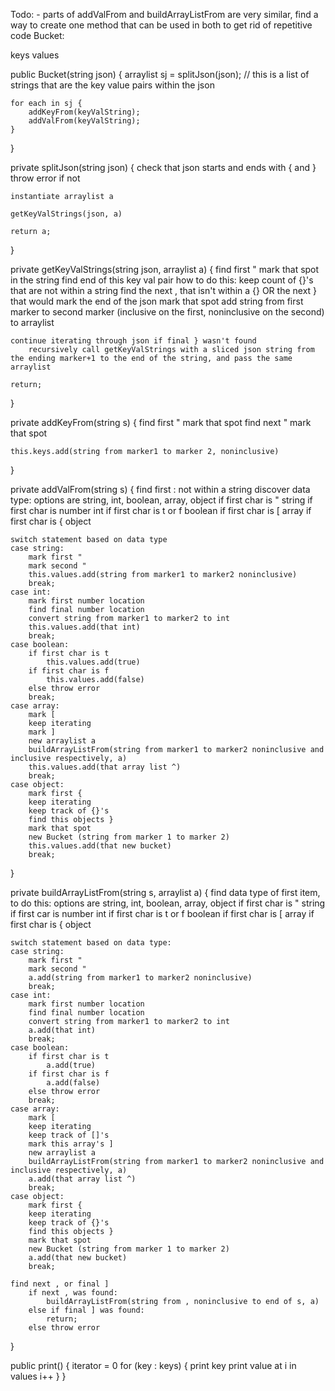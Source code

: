 Todo:
    - parts of addValFrom and buildArrayListFrom are very similar, find a way to create one method that can be used in both to get rid of repetitive code
Bucket:

keys
values

public Bucket(string json) {
    arraylist sj = splitJson(json); // this is a list of strings that are the key value pairs within the json

    for each in sj {
        addKeyFrom(keyValString);
        addValFrom(keyValString);
    }
}

private splitJson(string json) {
    check that json starts and ends with { and }
        throw error if not

    instantiate arraylist a

    getKeyValStrings(json, a)
    
    return a;
}

private getKeyValStrings(string json, arraylist a) {
    find first "
        mark that spot in the string
    find end of this key val pair
        how to do this:
        keep count of {}'s that are not within a string
        find the next , that isn't within a {} OR the next } that would mark the end of the json
        mark that spot
    add string from first marker to second marker (inclusive on the first, noninclusive on the second) to arraylist

    continue iterating through json if final } wasn't found
        recursively call getKeyValStrings with a sliced json string from the ending marker+1 to the end of the string, and pass the same arraylist
    
    return;
}

private addKeyFrom(string s) {
    find first "
        mark that spot
    find next "
        mark that spot
    
    this.keys.add(string from marker1 to marker 2, noninclusive)
}

private addValFrom(string s) {
    find first : not within a string
    discover data type:
        options are string, int, boolean, array, object
        if first char is "
            string
        if first char is number
            int
        if first char is t or f
            boolean
        if first char is [
            array
        if first char is {
            object

    switch statement based on data type
    case string:
        mark first "
        mark second "
        this.values.add(string from marker1 to marker2 noninclusive)
        break;
    case int:
        mark first number location
        find final number location
        convert string from marker1 to marker2 to int
        this.values.add(that int)
        break;
    case boolean:
        if first char is t
            this.values.add(true)
        if first char is f
            this.values.add(false)
        else throw error
        break;
    case array:
        mark [
        keep iterating
        mark ]
        new arraylist a
        buildArrayListFrom(string from marker1 to marker2 noninclusive and inclusive respectively, a)
        this.values.add(that array list ^)
        break;
    case object:
        mark first {
        keep iterating
        keep track of {}'s
        find this objects }
        mark that spot
        new Bucket (string from marker 1 to marker 2)
        this.values.add(that new bucket)
        break;
}

private buildArrayListFrom(string s, arraylist a) {
    find data type of first item, to do this:
        options are string, int, boolean, array, object
        if first char is "
            string
        if first car is number
            int
        if first char is t or f
            boolean
        if first char is [
            array
        if first char is {
            object
        
    switch statement based on data type:
    case string:
        mark first "
        mark second "
        a.add(string from marker1 to marker2 noninclusive)
        break;
    case int:
        mark first number location
        find final number location
        convert string from marker1 to marker2 to int
        a.add(that int)
        break;
    case boolean:
        if first char is t
            a.add(true)
        if first char is f
            a.add(false)
        else throw error
        break;
    case array:
        mark [
        keep iterating
        keep track of []'s
        mark this array's ]
        new arraylist a
        buildArrayListFrom(string from marker1 to marker2 noninclusive and inclusive respectively, a)
        a.add(that array list ^)
        break;
    case object:
        mark first {
        keep iterating
        keep track of {}'s
        find this objects }
        mark that spot
        new Bucket (string from marker 1 to marker 2)
        a.add(that new bucket)
        break;
    
    find next , or final ]
        if next , was found:
            buildArrayListFrom(string from , noninclusive to end of s, a)
        else if final ] was found:
            return;
        else throw error
}

public print() {
    iterator = 0
    for (key : keys) {
        print key
        print value at i in values
        i++
    }
}
